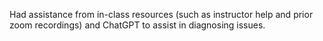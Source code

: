 Had assistance from in-class resources (such as instructor help and prior zoom recordings) and ChatGPT to assist in diagnosing issues.
